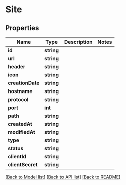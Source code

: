 # Site

## Properties
Name | Type | Description | Notes
------------ | ------------- | ------------- | -------------
**id** | **string** |  | 
**url** | **string** |  | 
**header** | **string** |  | 
**icon** | **string** |  | 
**creationDate** | **string** |  | 
**hostname** | **string** |  | 
**protocol** | **string** |  | 
**port** | **int** |  | 
**path** | **string** |  | 
**createdAt** | **string** |  | 
**modifiedAt** | **string** |  | 
**type** | **string** |  | 
**status** | **string** |  | 
**clientId** | **string** |  | 
**clientSecret** | **string** |  | 

[[Back to Model list]](../../README.md#documentation-for-models) [[Back to API list]](../../README.md#documentation-for-api-endpoints) [[Back to README]](../../README.md)

